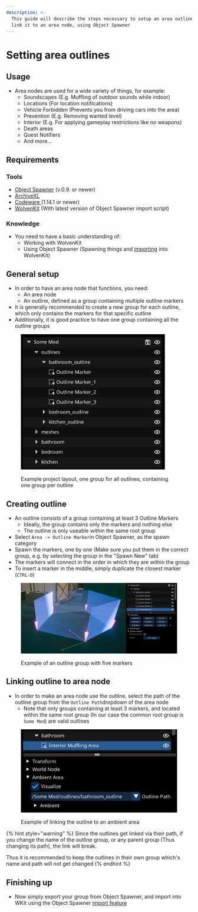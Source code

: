 ```yaml
---
description: >-
  This guide will describe the steps necessary to setup an area outline, and
  link it to an area node, using Object Spawner
---
```


# Setting area outlines

## Usage

* Area nodes are used for a wide variety of things, for example:
  * Soundscapes (E.g. Muffling of outdoor sounds while indoor)
  * Locations (For location notifications)
  * Vehicle Forbidden (Prevents you from driving cars into the area)
  * Prevention (E.g. Removing wanted level)
  * Interior (E.g. For applying gameplay restrictions like no weapons)
  * Death areas
  * Quest Notifiers
  * And more...

## Requirements

### Tools

* [Object Spawner](https://github.com/justarandomguyintheinternet/CP77_entSpawner/releases) (v.0.9. or newer)
* [ArchiveXL](https://github.com/psiberx/cp2077-archive-xl)
* [Codeware ](https://github.com/psiberx/cp2077-codeware/releases)(1.14.1 or newer)
* [WolvenKit](https://github.com/WolvenKit/WolvenKit) (With latest version of Object Spawner import script)

### Knowledge

* You need to have a basic understanding of:
  * Working with WolvenKit
  * Using Object Spawner (Spawning things and [importing](exporting-from-object-spawner.md) into WolvenKit)

## General setup

* In order to have an area node that functions, you need:
  * An area node
  * An outline, defined as a group containing multiple outline markers
* It is generally recommended to create a new group for each outline, which only contains the markers for that specific outline
* Additionally, it is good practice to have one group containing all the outline groups

<figure><img src="../../.gitbook/assets/image (1) (1).png" alt="" width="391"><figcaption><p>Example project layout, one group for all outlines, containing one group per outline</p></figcaption></figure>

## Creating outline

* An outline consists of a group containing at least 3 Outline Markers
  * Ideally, the group contains only the markers and nothing else
  * The outline is only useable within the same root group
* Select `Area -> Outline Marker`in Object Spawner, as the spawn category
* Spawn the markers, one by one (Make sure you put them in the correct group, e.g. by selecting the group in the "Spawn New" tab)
* The markers will connect in the order in which they are within the group
* To insert a marker in the middle, simply duplicate the closest marker (`CTRL-D`)

<figure><img src="../../.gitbook/assets/image (1) (1) (1).png" alt=""><figcaption><p>Example of an outline group with five markers</p></figcaption></figure>

## Linking outline to area node

* In order to make an area node use the outline, select the path of the outline group from the `Outline Path`dropdown of the area node
  * Note that only groups containing at least 3 markers, and located within the same root group (In our case the common root group is `Some Mod`) are valid outlines

<figure><img src="../../.gitbook/assets/image (2) (1).png" alt="" width="428"><figcaption><p>Example of linking the outline to an ambient area</p></figcaption></figure>

{% hint style="warning" %}
Since the outlines get linked via their path, if you change the name of the outline group, or any parent group (Thus changing its path), the link will break.

Thus it is recommended to keep the outlines in their own group which's name and path will not get changed
{% endhint %}

## Finishing up

* Now simply export your group from Object Spawner, and import into WKit using the Object Spawner [import feature](exporting-from-object-spawner.md)
